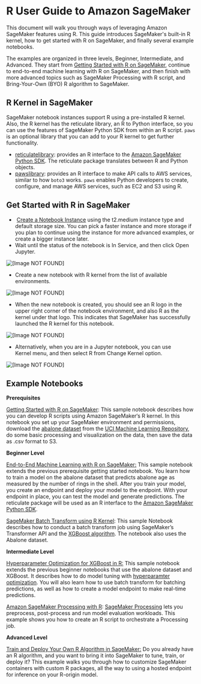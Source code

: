 # R User Guide to Amazon SageMaker<a name="r-guide"></a>

 This document will walk you through ways of leveraging Amazon SageMaker features using R\. This guide introduces SageMaker's built\-in R kernel, how to get started with R on SageMaker, and finally several example notebooks\.

The examples are organized in three levels, Beginner, Intermediate, and Advanced\. They start from [Getting Started with R on SageMaker](https://github.com/awslabs/amazon-sagemaker-examples/blob/master/r_examples/r_sagemaker_hello_world/r_sagemaker_hello_world.ipynb), continue to end\-to\-end machine learning with R on SageMaker, and then finish with more advanced topics such as SageMaker Processing with R script, and Bring\-Your\-Own \(BYO\) R algorithm to SageMaker\.  

## R Kernel in SageMaker<a name="w913aab7c27c27b7"></a>

 SageMaker notebook instances support R using a pre\-installed R kernel\. Also, the R kernel has the reticulate library, an R to Python interface, so you can use the features of SageMaker Python SDK from within an R script\. `paws` is an optional library that you can add to your R kernel to get further functionality\.  
+  [reticulatelibrary](https://rstudio.github.io/reticulate/): provides an R interface to the [Amazon SageMaker Python SDK](https://sagemaker.readthedocs.io)\. The reticulate package translates between R and Python objects\. 
+  [pawslibrary](https://cran.r-project.org/web/packages/paws/index.html): provides an R interface to make API calls to AWS services, similar to how `boto3` works\. `paws` enables Python developers to create, configure, and manage AWS services, such as EC2 and S3 using R\.  

## Get Started with R in SageMaker<a name="w913aab7c27c27b9"></a>
+   [Create a Notebook Instance](https://docs.aws.amazon.com/sagemaker/latest/dg/howitworks-create-ws.html) using the t2\.medium instance type and default storage size\. You can pick a faster instance and more storage if you plan to continue using the instance for more advanced examples, or create a bigger instance later\. 
+  Wait until the status of the notebook is In Service, and then click Open Jupyter\. 

 ![\[Image NOT FOUND\]](http://docs.aws.amazon.com/sagemaker/latest/dg/images/An-R-User-Guide-to-SageMaker/An-R-User-Guide-to-SageMaker-1.png) 
+  Create a new notebook with R kernel from the list of available environments\.  

 ![\[Image NOT FOUND\]](http://docs.aws.amazon.com/sagemaker/latest/dg/images/An-R-User-Guide-to-SageMaker/An-R-User-Guide-to-SageMaker-2.png) 
+  When the new notebook is created, you should see an R logo in the upper right corner of the notebook environment, and also R as the kernel under that logo\. This indicates that SageMaker has successfully launched the R kernel for this notebook\. 

 ![\[Image NOT FOUND\]](http://docs.aws.amazon.com/sagemaker/latest/dg/images/An-R-User-Guide-to-SageMaker/An-R-User-Guide-to-SageMaker-3.png) 
+  Alternatively, when you are in a Jupyter notebook, you can use Kernel menu, and then select R from Change Kernel option\. 

 ![\[Image NOT FOUND\]](http://docs.aws.amazon.com/sagemaker/latest/dg/images/An-R-User-Guide-to-SageMaker/An-R-User-Guide-to-SageMaker-4.png) 

## Example Notebooks<a name="w913aab7c27c27c11"></a>

 **Prerequisites** 

 [Getting Started with R on SageMaker](https://github.com/awslabs/amazon-sagemaker-examples/blob/master/r_examples/r_sagemaker_hello_world/r_sagemaker_hello_world.ipynb): This sample notebook describes how you can develop R scripts using Amazon SageMaker‘s R kernel\. In this notebook you set up your SageMaker environment and permissions, download the [abalone dataset](https://archive.ics.uci.edu/ml/datasets/abalone) from the [UCI Machine Learning Repository](https://archive.ics.uci.edu/ml/index.php), do some basic processing and visualization on the data, then save the data as \.csv format to S3\. 

 **Beginner Level** 

 [End\-to\-End Machine Learning with R on SageMaker:](https://github.com/awslabs/amazon-sagemaker-examples/blob/master/r_examples/r_end_2_end/r_sagemaker_abalone.ipynb) This sample notebook extends the previous prerequisite getting started notebook\. You learn how to train a model on the abalone dataset that predicts abalone age as measured by the number of rings in the shell\. After you train your model, you create an endpoint and deploy your model to the endpoint\. With your endpoint in place, you can test the model and generate predictions\. The reticulate package will be used as an R interface to the [Amazon SageMaker Python SDK](https://sagemaker.readthedocs.io)\.  

 [SageMaker Batch Transform using R Kernel](https://github.com/awslabs/amazon-sagemaker-examples/blob/master/r_examples/r_batch_transform/r_xgboost_batch_transform.ipynb): This sample Notebook describes how to conduct a batch transform job using SageMaker’s Transformer API and the [XGBoost algorithm](https://docs.aws.amazon.com/sagemaker/latest/dg/xgboost.html)\. The notebook also uses the Abalone dataset\. 

 **Intermediate Level** 

 [Hyperparameter Optimization for XGBoost in R:](https://github.com/awslabs/amazon-sagemaker-examples/blob/master/r_examples/r_xgboost_hpo_batch_transform/r_xgboost_hpo_batch_transform.ipynb) This sample notebook extends the previous beginner notebooks that use the abalone dataset and XGBoost\. It describes how to do model tuning with [hyperparamter optimization](https://sagemaker.readthedocs.io/en/stable/tuner.html)\. You will also learn how to use batch transform for batching predictions, as well as how to create a model endpoint to make real\-time predictions\.  

 [Amazon SageMaker Processing with R](https://github.com/awslabs/amazon-sagemaker-examples/blob/master/r_examples/r_in_sagemaker_processing/r_in_sagemaker_processing.ipynb): [SageMaker Processing](https://aws.amazon.com/blogs/aws/amazon-sagemaker-processing-fully-managed-data-processing-and-model-evaluation/) lets you preprocess, post\-process and run model evaluation workloads\. This example shows you how to create an R script to orchestrate a Processing job\.  

 **Advanced Level** 

 [Train and Deploy Your Own R Algorithm in SageMaker:](https://github.com/awslabs/amazon-sagemaker-examples/tree/master/r_examples/r_byo_r_algo_hpo) Do you already have an R algorithm, and you want to bring it into SageMaker to tune, train, or deploy it? This example walks you through how to customize SageMaker containers with custom R packages, all the way to using a hosted endpoint for inference on your R\-origin model\. 